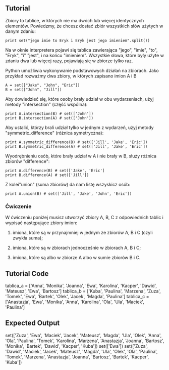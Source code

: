 Tutorial
--------

Zbiory to tablice, w których nie ma dwóch lub więcej identycznych elementów. Powiedzmy, że chcesz dostać zbiór wszystkich słów użytych w danym zdaniu:

    print set("jego imie to Eryk i Eryk jest jego imieniem".split())

Na w oknie interpretera pojawi się tablica zawierająca "jego", "imie", "to", "Eryk", "i" "jest",  i na końcu "imieniem". Wszystkie słowa, które były użyte w zdaniu dwa lub więcej razy, pojawiają się w zbiorze tylko raz.

Python umożliwia wykonywanie podstawowych działań na zbiorach. Jako przykład rozważmy dwa zbiory, w których zapisano imion A i B

    A = set(["Jake", "John", "Eric"])
    B = set(["John", "Jill"])

Aby dowiedzieć się, które osoby brały udział w obu wydarzeniach, użyj metody "intersection" (część wspólna):

    print A.intersection(B) # set(['John'])
    print B.intersection(A) # set(['John'])

Aby ustalić, którzy brali udział tylko w jednym z wydarzeń, użyj metody "symmetric_difference" (różnica symetryczna):

    print A.symmetric_difference(B) # set(['Jill', 'Jake', 'Eric'])
    print B.symmetric_difference(A) # set(['Jill', 'Jake', 'Eric'])

Wyodrębnieniu osób, które brały udział w A i nie brały w B, służy różnica zbiorów "difference":

    print A.difference(B) # set(['Jake', 'Eric']
    print B.difference(A) # set(['Jill'])
    

Z kolei"union" (suma zbiorów) da nam listę wszyskicz osób:

    print A.union(B) # set(['Jill', 'Jake', 'John', 'Eric'])
    
### Ćwiczenie

W ćwiczeniu poniżej musisz utworzyć zbiory A, B, C z odpowiednich tablic i wypisać następujące zbiory imion:

1. imiona, które są w przynajmniej w jednym ze zbiorów A, B i C (czyli zwykła suma);

2. imiona, które są w zbiorach jednocześnie w zbiorach A, B i C;

3. imiona, które są albo w zbiorze A albo w sumie zbiorów B i C.


Tutorial Code
-------------
tablica_a = ['Anna', 'Monika', 'Joanna', 'Ewa', 'Karolina', 'Kacper', 'Dawid', 'Mateusz', 'Ewa', 'Bartosz']
tablica_b = ['Kuba', 'Paulina', 'Marzena', 'Zuza', 'Tomek', 'Ewa', 'Bartek', 'Olek', 'Jacek', 'Magda', 'Paulina']
tablica_c = ['Anastazja', 'Ewa', 'Monika', 'Anna', 'Karolina', 'Ola', 'Ula', 'Maciek', 'Paulina']

Expected Output
---------------
set(['Zuza', 'Ewa', 'Maciek', 'Jacek', 'Mateusz', 'Magda', 'Ula', 'Olek', 'Anna', 'Ola', 'Paulina', 'Tomek', 'Karolina', 'Marzena', 'Anastazja', 'Joanna', 'Bartosz', 'Monika', 'Bartek', 'Dawid', 'Kacper', 'Kuba'])
set(['Ewa'])
set(['Zuza', 'Dawid', 'Maciek', 'Jacek', 'Mateusz', 'Magda', 'Ula', 'Olek', 'Ola', 'Paulina', 'Tomek', 'Marzena', 'Anastazja', 'Joanna', 'Bartosz', 'Bartek', 'Kacper', 'Kuba'])